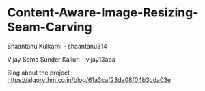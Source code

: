 # Content-Aware-Image-Resizing-Seam-Carving

Shaantanu Kulkarni - shaantanu314

Vijay Soma Sunder Kalluri - vijay13aba

Blog about the project : https://algorythm.co.in/blog/61a3caf23da08f04b3cda03e
